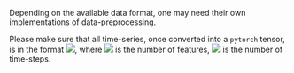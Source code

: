 Depending on the available data format, one may need their own implementations of data-preprocessing.

Please make sure that all time-series, once converted into a `pytorch` tensor, is in the format <img src="https://render.githubusercontent.com/render/math?math=(*, F, T)">, where <img src="https://render.githubusercontent.com/render/math?math=F"> is the number of features, <img src="https://render.githubusercontent.com/render/math?math=T"> is the number of time-steps.
